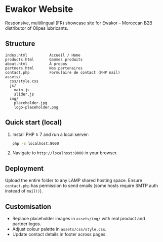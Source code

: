 # Ewakor Website

Responsive, multilingual (FR) showcase site for Ewakor – Moroccan B2B distributor of Olipes lubricants.

## Structure
```
index.html          Accueil / Home
products.html       Gammes produits
about.html          À propos
partners.html       Nos partenaires
contact.php         Formulaire de contact (PHP mail)
assets/
  css/style.css
  js/
    main.js
    slider.js
  img/
    placeholder.jpg
    logo-placeholder.png
```

## Quick start (local)
1. Install PHP ≥ 7 and run a local server:
   ```bash
   php -S localhost:8000
   ```
2. Navigate to `http://localhost:8000` in your browser.

## Deployment
Upload the entire folder to any LAMP shared hosting space. Ensure `contact.php` has permission to send emails (some hosts require SMTP auth instead of `mail()`).

## Customisation
- Replace placeholder images in `assets/img/` with real product and partner logos.
- Adjust colour palette in `assets/css/style.css`.
- Update contact details in footer across pages.
